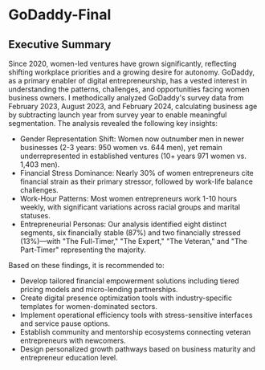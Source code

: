 # GoDaddy-Final
## Executive Summary
Since 2020, women-led ventures have grown significantly, reflecting shifting workplace priorities and a growing desire for autonomy. GoDaddy, as a primary enabler of digital entrepreneurship, has a vested interest in understanding the patterns, challenges, and opportunities facing women business owners. I methodically analyzed GoDaddy's survey data from February 2023, August 2023, and February 2024, calculating business age by subtracting launch year from survey year to enable meaningful segmentation. The analysis revealed the following key insights:
 - Gender Representation Shift: Women now outnumber men in newer businesses (2-3 years: 950 women vs. 644 men), yet remain underrepresented in established ventures (10+ years      971 women vs. 1,403 men).
 - Financial Stress Dominance: Nearly 30% of women entrepreneurs cite financial strain as their primary stressor, followed by work-life balance challenges.
 - Work-Hour Patterns: Most women entrepreneurs work 1-10 hours weekly, with significant variations across racial groups and marital statuses.
 - Entrepreneurial Personas: Our analysis identified eight distinct segments, six financially stable (87%) and two financially stressed (13%)—with "The Full-Timer," "The Expert," "The Veteran," and "The Part-Timer" representing the majority.

Based on these findings, it is recommended to:
 - Develop tailored financial empowerment solutions including tiered pricing models and micro-lending partnerships.
 - Create digital presence optimization tools with industry-specific templates for women-dominated
   sectors.
 - Implement operational efficiency tools with stress-sensitive interfaces and service pause options.
 - Establish community and mentorship ecosystems connecting veteran entrepreneurs with newcomers.
 - Design personalized growth pathways based on business maturity and entrepreneur education level.
